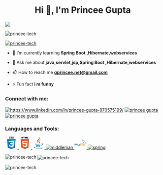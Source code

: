 <h1 align="center">Hi 👋, I'm Princee Gupta</h1>

<img align="center" alter="conding" width="400" src="https://cdn.dribbble.com/users/4055494/screenshots/15215756/lottie-000_1_1_still_2x.gif?compress=1&resize=400x300">
<p align="left"> <img src="https://komarev.com/ghpvc/?username=princee-tech&label=Profile%20views&color=0e75b6&style=flat" alt="princee-tech" /> </p>

<p align="left"> <a href="https://github.com/ryo-ma/github-profile-trophy"><img src="https://github-profile-trophy.vercel.app/?username=princee-tech" alt="princee-tech" /></a> </p>

- 🌱 I’m currently learning **Spring Boot ,Hibernate,webservices**

- 💬 Ask me about **java,servlet,jsp,Spring Boot ,Hibernate,webservices**

- 📫 How to reach me **gprincee.net@gmail.com**

- ⚡ Fun fact **i m funny**

<h3 align="left">Connect with me:</h3>
<p align="left">
<a href="https://linkedin.com/in/https://www.linkedin.com/in/princee-gupta-970575199/" target="blank"><img align="center" src="https://raw.githubusercontent.com/rahuldkjain/github-profile-readme-generator/master/src/images/icons/Social/linked-in-alt.svg" alt="https://www.linkedin.com/in/princee-gupta-970575199/" height="30" width="40" /></a>
<a href="https://fb.com/princee gupta" target="blank"><img align="center" src="https://raw.githubusercontent.com/rahuldkjain/github-profile-readme-generator/master/src/images/icons/Social/facebook.svg" alt="princee gupta" height="30" width="40" /></a>
<a href="https://www.hackerrank.com/princee gupta" target="blank"><img align="center" src="https://raw.githubusercontent.com/rahuldkjain/github-profile-readme-generator/master/src/images/icons/Social/hackerrank.svg" alt="princee gupta" height="30" width="40" /></a>
</p>

<h3 align="left">Languages and Tools:</h3>
<p align="left"> <a href="https://www.w3schools.com/css/" target="_blank" rel="noreferrer"> <img src="https://raw.githubusercontent.com/devicons/devicon/master/icons/css3/css3-original-wordmark.svg" alt="css3" width="40" height="40"/> </a> <a href="https://www.w3.org/html/" target="_blank" rel="noreferrer"> <img src="https://raw.githubusercontent.com/devicons/devicon/master/icons/html5/html5-original-wordmark.svg" alt="html5" width="40" height="40"/> </a> <a href="https://www.java.com" target="_blank" rel="noreferrer"> <img src="https://raw.githubusercontent.com/devicons/devicon/master/icons/java/java-original.svg" alt="java" width="40" height="40"/> </a> <a href="https://middlemanapp.com/" target="_blank" rel="noreferrer"> <img src="https://raw.githubusercontent.com/leungwensen/svg-icon/b84b3f3a3da329b7c1d02346865f8e98beb05413/dist/svg/logos/middleman.svg" alt="middleman" width="40" height="40"/> </a> <a href="https://www.mysql.com/" target="_blank" rel="noreferrer"> <img src="https://raw.githubusercontent.com/devicons/devicon/master/icons/mysql/mysql-original-wordmark.svg" alt="mysql" width="40" height="40"/> </a> <a href="https://spring.io/" target="_blank" rel="noreferrer"> <img src="https://www.vectorlogo.zone/logos/springio/springio-icon.svg" alt="spring" width="40" height="40"/> </a> </p>

<p><img align="left" src="https://github-readme-stats.vercel.app/api/top-langs?username=princee-tech&show_icons=true&locale=en&layout=compact" alt="princee-tech" /></p>

<p>&nbsp;<img align="center" src="https://github-readme-stats.vercel.app/api?username=princee-tech&show_icons=true&locale=en" alt="princee-tech" /></p>

<p><img align="center" src="https://github-readme-streak-stats.herokuapp.com/?user=princee-tech&" alt="princee-tech" /></p>

